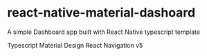 # react-native-material-dashoard
A simple Dashboard app built with React Native typescript template

Typescript
Material Design
React Navigation v5
